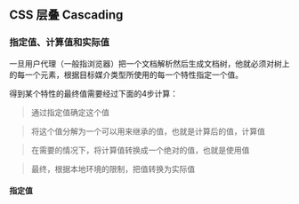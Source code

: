 ##  CSS 层叠 Cascading

### 指定值、计算值和实际值

一旦用户代理（一般指浏览器）把一个文档解析然后生成文档树，他就必须对树上的每一个元素，根据目标媒介类型所使用的每一个特性指定一个值。

得到某个特性的最终值需要经过下面的4步计算：

> 通过指定值确定这个值

> 将这个值分解为一个可以用来继承的值，也就是计算后的值，计算值

> 在需要的情况下，将计算值转换成一个绝对的值，也就是使用值

> 最终，根据本地环境的限制，把值转换为实际值

#### 指定值

